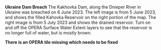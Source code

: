 **Ukraine Dam Breach**
The Kakhovka Dam, along the Dnieper River in Ukraine was breached on 6 June 2023. The left image is from 5 June 2023, and shows the filled Kahovka Reservoir on the right portion of the map. The right image is from 5 July 2023 and shows the drained reservoir. Turn on and off the OPERA Surface Water Extent layers to see that the reservoir is no longer full of water, but is mostly brown.

**There is an OPERA tile missing which needs to be fixed**